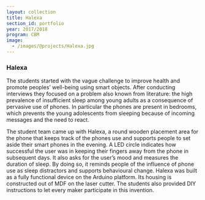 ```yaml
---
layout: collection
title: Halexa
section_id: portfolio
year: 2017/2018
program: CBM
image:
  - /images/@projects/Halexa.jpg
---
```


### Halexa

The students started with the vague challenge to improve health and promote peoples’ well-being using smart objects. After conducting interviews they focused on a problem also known from literature: the high prevalence of insufficient sleep among young adults as a consequence of pervasive use of phones. In particular the phones are present in bedrooms, which prevents the young adolescents from sleeping because of incoming messages and the need to react.

The student team came up with Halexa, a round wooden placement area for the phone that keeps track of the phones use and supports people to set aside their smart phones in the evening. A LED circle indicates how successful the user was in keeping their fingers away from the phone in subsequent days. It also asks for the user’s mood and measures the duration of sleep. By doing so, it reminds people of the influence of phone use as sleep distractors and supports behavioural change. Halexa was built as a fully functional device on the Arduino platform. Its housing is constructed out of MDF on the laser cutter. The students also provided DIY instructions to let every maker participate in this invention.
